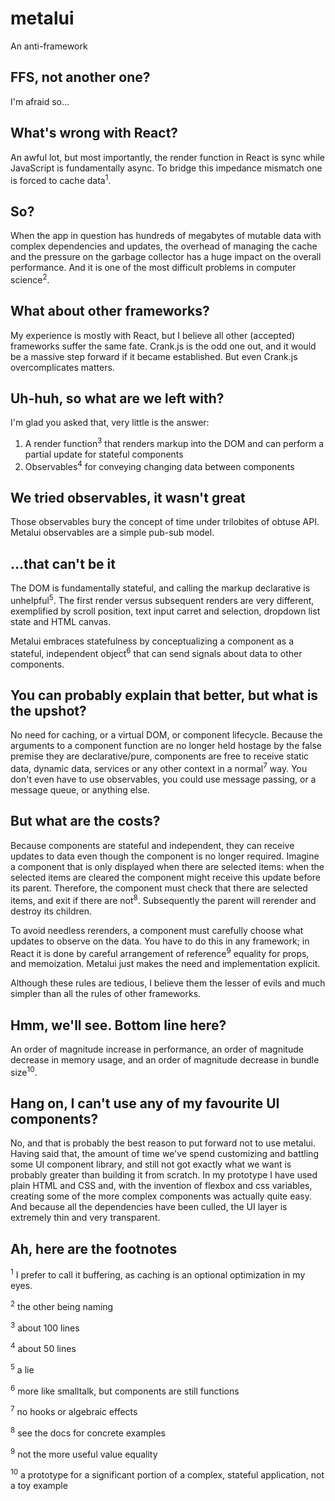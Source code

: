 # metalui

An anti-framework

## FFS, not another one?

I'm afraid so...

## What's wrong with React?

An awful lot, but most importantly, the render function in React is sync while JavaScript is fundamentally async. To bridge this impedance mismatch one is forced to cache data<sup>1</sup>.

## So?

When the app in question has hundreds of megabytes of mutable data with complex dependencies and updates, the overhead of managing the cache and the pressure on the garbage collector has a huge impact on the overall performance. And it is one of the most difficult problems in computer science<sup>2</sup>.

## What about other frameworks?

My experience is mostly with React, but I believe all other (accepted) frameworks suffer the same fate. Crank.js is the odd one out, and it would be a massive step forward if it became established. But even Crank.js overcomplicates matters.

## Uh-huh, so what are we left with?

I'm glad you asked that, very little is the answer:

1. A render function<sup>3</sup> that renders markup into the DOM and can perform a partial update for stateful components
2. Observables<sup>4</sup> for conveying changing data between components

## We tried observables, it wasn't great

Those observables bury the concept of time under trilobites of obtuse API. Metalui observables are a simple pub-sub model.

## ...that can't be it

The DOM is fundamentally stateful, and calling the markup declarative is unhelpful<sup>5</sup>. The first render versus subsequent renders are very different, exemplified by scroll position, text input carret and selection, dropdown list state and HTML canvas.

Metalui embraces statefulness by conceptualizing a component as a stateful, independent object<sup>6</sup> that can send signals about data to other components.

## You can probably explain that better, but what is the upshot?

No need for caching, or a virtual DOM, or component lifecycle. Because the arguments to a component function are no longer held hostage by the false premise they are declarative/pure, components are free to receive static data, dynamic data, services or any other context in a normal<sup>7</sup> way. You don't even have to use observables, you could use message passing, or a message queue, or anything else.

## But what are the costs?

Because components are stateful and independent, they can receive updates to data even though the component is no longer required. Imagine a component that is only displayed when there are selected items: when the selected items are cleared the component might receive this update before its parent. Therefore, the component must check that there are selected items, and exit if there are not<sup>8</sup>. Subsequently the parent will rerender and destroy its children.

To avoid needless rerenders, a component must carefully choose what updates to observe on the data. You have to do this in any framework; in React it is done by careful arrangement of reference<sup>9</sup> equality for props, and memoization. Metalui just makes the need and implementation explicit.

Although these rules are tedious, I believe them the lesser of evils and much simpler than all the rules of other frameworks.

## Hmm, we'll see. Bottom line here?

An order of magnitude increase in performance, an order of magnitude decrease in memory usage, and an order of magnitude decrease in bundle size<sup>10</sup>.

## Hang on, I can't use any of my favourite UI components?

No, and that is probably the best reason to put forward not to use metalui. Having said that, the amount of time we've spend customizing and battling some UI component library, and still not got exactly what we want is probably greater than building it from scratch. In my prototype I have used plain HTML and CSS and, with the invention of flexbox and css variables, creating some of the more complex components was actually quite easy. And because all the dependencies have been culled, the UI layer is extremely thin and very transparent.

## Ah, here are the footnotes

<sup>1</sup> I prefer to call it buffering, as caching is an optional optimization in my eyes.

<sup>2</sup> the other being naming

<sup>3</sup> about 100 lines

<sup>4</sup> about 50 lines

<sup>5</sup> a lie

<sup>6</sup> more like smalltalk, but components are still functions

<sup>7</sup> no hooks or algebraic effects

<sup>8</sup> see the docs for concrete examples

<sup>9</sup> not the more useful value equality

<sup>10</sup> a prototype for a significant portion of a complex, stateful application, not a toy example
